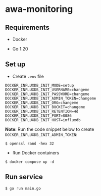 # awa-monitoring

## Requirements

- Docker

- Go 1.20

## Set up

- Create `.env` file

```
DOCKER_INFLUXDB_INIT_MODE=setup
DOCKER_INFLUXDB_INIT_USERNAME=changeme
DOCKER_INFLUXDB_INIT_PASSWORD=changeme
DOCKER_INFLUXDB_INIT_ADMIN_TOKEN=changeme
DOCKER_INFLUXDB_INIT_ORG=changeme
DOCKER_INFLUXDB_INIT_BUCKET=changeme
DOCKER_INFLUXDB_INIT_RETENTION=4d
DOCKER_INFLUXDB_INIT_PORT=8086
DOCKER_INFLUXDB_INIT_HOST=influxdb
```

**Note**: Run the code snippet below to create `DOCKER_INFLUXDB_INIT_ADMIN_TOKEN`:

```
$ openssl rand -hex 32
```

- Run Docker containers

```
$ docker compose up -d
```

## Run service

```
$ go run main.go
```
